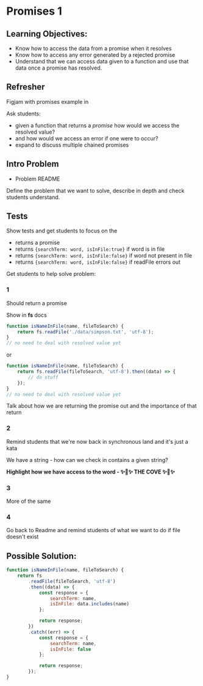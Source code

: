 # Promises 1

## Learning Objectives:

- Know how to access the data from a promise when it resolves
- Know how to access any error generated by a rejected promise
- Understand that we can access data given to a function and use that data once a promise has resolved.

## Refresher

Figjam with promises example in

Ask students:

- given a function that returns a _promise_ how would we access the resolved value?
- and how would we access an error if one were to occur?
- expand to discuss multiple chained promises

## Intro Problem

- Problem README

Define the problem that we want to solve, describe in depth and check students understand.

## Tests

Show tests and get students to focus on the

- returns a promise
- returns `{searchTerm: word, isInFile:true}` if word is in file
- returns `{searchTerm: word, isInFile:false}` if word not present in file
- returns `{searchTerm: word, isInFile:false}` if readFile errors out

Get students to help solve problem:

### 1

Should return a promise

Show in **fs** docs

```js
function isNameInFile(name, fileToSearch) {
	return fs.readFile('./data/simpson.txt', 'utf-8');
}
// no need to deal with resolved value yet
```

or

```js
function isNameInFile(name, fileToSearch) {
	return fs.readFile(fileToSearch, 'utf-8').then((data) => {
		// do stuff
	});
}
// no need to deal with resolved value yet
```

Talk about how we are returning the promise out and the importance of that return

### 2

Remind students that we're now back in synchronous land and it's just a kata

We have a string - how can we check in contains a given string?

**Highlight how we have access to the word - ✨🙏✨ THE COVE ✨🙏✨**

### 3

More of the same

### 4

Go back to Readme and remind students of what we want to do if file doesn't exist

## Possible Solution:

```js
function isNameInFile(name, fileToSearch) {
	return fs
		.readFile(fileToSearch, 'utf-8')
		.then((data) => {
			const response = {
				searchTerm: name,
				isInFile: data.includes(name)
			};

			return response;
		})
		.catch((err) => {
			const response = {
				searchTerm: name,
				isInFile: false
			};

			return response;
		});
}
```
